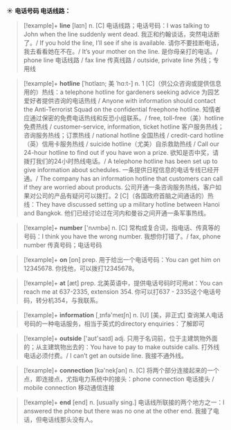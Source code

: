 ☀ <span class="category">**电话号码 电话线路：**</span>
>[!example]+ <span class="vocabulary">**line**</span> [laɪn] 
> <span class="definition">n. [C] 电话线路；电话号码：</span>I was talking to John when the line suddenly went dead. 我正和约翰谈话，突然电话断了。/ If you hold the line, I’ll see if she is available. 请你不要挂断电话，我去看看她在不在。/ It’s your mother on the line. 是你母亲打的电话。/ phone line 电话线路 / fax line 传真线路 / outside, private line 外线；专用线 
           
>[!example]+ <span class="vocabulary">**hotline**</span> [ˈhɒtlaɪn; 美 ˈhɑ:t-]
> <span class="definition">n. 1 [C]（供公众咨询或提供信息用的）热线：</span>a telephone hotline for gardeners seeking advice 为园艺爱好者提供咨询的电话热线 / Anyone with information should contact the Anti-Terrorist Squad on the confidential freephone hotline. 知情者应通过保密的免费电话热线和反恐小组联系。/ free, toll-free（美）hotline 免费热线 / customer-service, information, ticket hotline 客户服务热线；咨询服务热线；订票热线 / national hotline 全国热线 / credit-card hotline（英）信用卡服务热线 / suicide hotline（尤美）自杀救助热线 / Call our 24-hour hotline to find out if you have won a prize. 欲知是否中奖，请拨打我们的24小时热线电话。/ A telephone hotline has been set up to give information about schedules. 一条提供日程信息的电话专线已经开通。/ The company has an information hotline that customers can call if they are worried about products. 公司开通一条咨询服务热线，客户如果对公司的产品有疑问可以拨打。<span class="definition">2 [C]（各国政府首脑之间通话的）热线：</span>They have discussed setting up a military hotline between Hanoi and Bangkok. 他们已经讨论过在河内和曼谷之间开通一条军事热线。

>[!example]+ <span class="vocabulary">**number**</span> ['nʌmbə] 
> <span class="definition">n. [C] 常构成复合词，指电话、传真等的号码：</span>I think you have the wrong number. 我想你打错了。/ fax, phone number 传真号码；电话号码

>[!example]+ <span class="vocabulary">**on**</span> [ɒn] 
> <span class="definition">prep. 用于给出一个电话号码：</span>You can get him on 12345678. 你找他，可以拨打12345678。

>[!example]+ <span class="vocabulary">**at**</span> [æt] 
> <span class="definition">prep. 北美英语中，提供电话号码时可用at：</span>You can reach me at 637-2335, extension 354. 你可以打637 - 2335这个电话号码，转分机354，与我联系。

>[!example]+ <span class="vocabulary">**information**</span> [͵ɪnfə'meɪʃn] 
> <span class="definition">n. [U] [美，非正式] 查询某人电话号码的一种电话服务，相当于英式的directory enquiries：</span>了解即可

>[!example]+ <span class="vocabulary">**outside**</span> ['aʊt'saɪd] 
> <span class="definition">adj. 只用于名词前，位于主建筑物外面的；从主建筑物出去的：</span>You have to pay to make outside calls. 打外线电话必须付费。/ I can’t get an outside line. 我接不通外线。

>[!example]+ <span class="vocabulary">**connection**</span> [kə'nekʃən] 
> <span class="definition">n. [C] 将两个部分连接起来的一个点，即连接点，尤指电力系统中的接头：</span>phone connection 电话接头 / mobile connection 移动通信连接

>[!example]+ <span class="vocabulary">**end**</span> [end] 
> <span class="definition">n. [usually sing.] 电话线所联接的两个地方之一：</span>I answered the phone but there was no one at the other end. 我接了电话，但电话线那头没有人。

